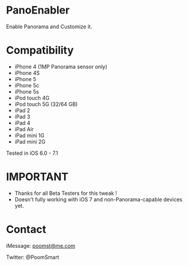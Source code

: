 PanoEnabler
===========

Enable Panorama and Customize it.

Compatibility
===========

- iPhone 4 (1MP Panorama sensor only)
- iPhone 4S
- iPhone 5
- iPhone 5c
- iPhone 5s
- iPod touch 4G
- iPod touch 5G (32/64 GB)
- iPad 2
- iPad 3
- iPad 4
- iPad Air
- iPad mini 1G
- iPad mini 2G

Tested in iOS 6.0 - 7.1

IMPORTANT
===========

- Thanks for all Beta Testers for this tweak !
- Doesn't fully working with iOS 7 and non-Panorama-capable devices yet.

Contact
===========

iMessage: poomst@me.com

Twitter: @PoomSmart
